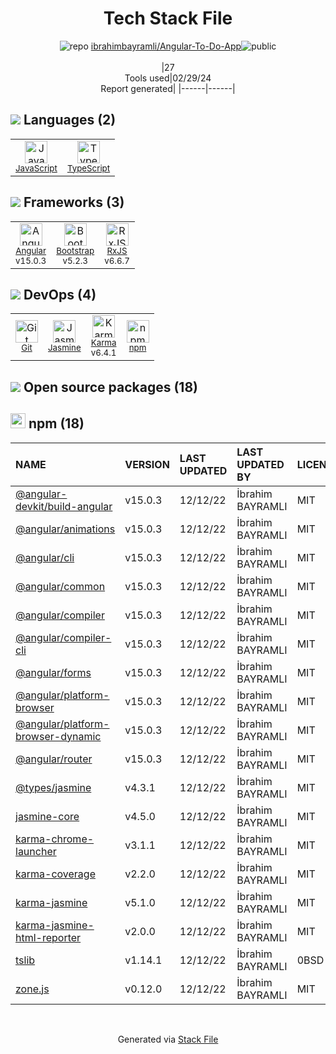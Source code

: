 <!--
&lt;--- Readme.md Snippet without images Start ---&gt;
## Tech Stack
ibrahimbayramli/Angular-To-Do-App is built on the following main stack:

- [JavaScript](https://developer.mozilla.org/en-US/docs/Web/JavaScript) – Languages
- [TypeScript](http://www.typescriptlang.org) – Languages
- [Angular](https://angular.io) – Javascript MVC Frameworks
- [Bootstrap](http://getbootstrap.com/) – Front-End Frameworks
- [RxJS](http://reactivex.io/rxjs/) – Concurrency Frameworks
- [Jasmine](http://jasmine.github.io/) – Javascript Testing Framework
- [Karma](http://karma-runner.github.io/) – Browser Testing

Full tech stack [here](/techstack.md)

&lt;--- Readme.md Snippet without images End ---&gt;

&lt;--- Readme.md Snippet with images Start ---&gt;
## Tech Stack
ibrahimbayramli/Angular-To-Do-App is built on the following main stack:

- <img width='25' height='25' src='https://img.stackshare.io/service/1209/javascript.jpeg' alt='JavaScript'/> [JavaScript](https://developer.mozilla.org/en-US/docs/Web/JavaScript) – Languages
- <img width='25' height='25' src='https://img.stackshare.io/service/1612/bynNY5dJ.jpg' alt='TypeScript'/> [TypeScript](http://www.typescriptlang.org) – Languages
- <img width='25' height='25' src='https://img.stackshare.io/service/3745/cb8U-gL6_400x400.jpg' alt='Angular'/> [Angular](https://angular.io) – Javascript MVC Frameworks
- <img width='25' height='25' src='https://img.stackshare.io/service/1101/C9QJ7V3X.png' alt='Bootstrap'/> [Bootstrap](http://getbootstrap.com/) – Front-End Frameworks
- <img width='25' height='25' src='https://img.stackshare.io/service/1796/984368.png' alt='RxJS'/> [RxJS](http://reactivex.io/rxjs/) – Concurrency Frameworks
- <img width='25' height='25' src='https://img.stackshare.io/service/831/7c0b595409af531b9cdeb07f8c513e8b.png' alt='Jasmine'/> [Jasmine](http://jasmine.github.io/) – Javascript Testing Framework
- <img width='25' height='25' src='https://img.stackshare.io/service/1420/TidYGd6a.png' alt='Karma'/> [Karma](http://karma-runner.github.io/) – Browser Testing

Full tech stack [here](/techstack.md)

&lt;--- Readme.md Snippet with images End ---&gt;
-->
<div align="center">

# Tech Stack File
![](https://img.stackshare.io/repo.svg "repo") [ibrahimbayramli/Angular-To-Do-App](https://github.com/ibrahimbayramli/Angular-To-Do-App)![](https://img.stackshare.io/public_badge.svg "public")
<br/><br/>
|27<br/>Tools used|02/29/24 <br/>Report generated|
|------|------|
</div>

## <img src='https://img.stackshare.io/languages.svg'/> Languages (2)
<table><tr>
  <td align='center'>
  <img width='36' height='36' src='https://img.stackshare.io/service/1209/javascript.jpeg' alt='JavaScript'>
  <br>
  <sub><a href="https://developer.mozilla.org/en-US/docs/Web/JavaScript">JavaScript</a></sub>
  <br>
  <sub></sub>
</td>

<td align='center'>
  <img width='36' height='36' src='https://img.stackshare.io/service/1612/bynNY5dJ.jpg' alt='TypeScript'>
  <br>
  <sub><a href="http://www.typescriptlang.org">TypeScript</a></sub>
  <br>
  <sub></sub>
</td>

</tr>
</table>

## <img src='https://img.stackshare.io/frameworks.svg'/> Frameworks (3)
<table><tr>
  <td align='center'>
  <img width='36' height='36' src='https://img.stackshare.io/service/3745/cb8U-gL6_400x400.jpg' alt='Angular'>
  <br>
  <sub><a href="https://angular.io">Angular</a></sub>
  <br>
  <sub>v15.0.3</sub>
</td>

<td align='center'>
  <img width='36' height='36' src='https://img.stackshare.io/service/1101/C9QJ7V3X.png' alt='Bootstrap'>
  <br>
  <sub><a href="http://getbootstrap.com/">Bootstrap</a></sub>
  <br>
  <sub>v5.2.3</sub>
</td>

<td align='center'>
  <img width='36' height='36' src='https://img.stackshare.io/service/1796/984368.png' alt='RxJS'>
  <br>
  <sub><a href="http://reactivex.io/rxjs/">RxJS</a></sub>
  <br>
  <sub>v6.6.7</sub>
</td>

</tr>
</table>

## <img src='https://img.stackshare.io/devops.svg'/> DevOps (4)
<table><tr>
  <td align='center'>
  <img width='36' height='36' src='https://img.stackshare.io/service/1046/git.png' alt='Git'>
  <br>
  <sub><a href="http://git-scm.com/">Git</a></sub>
  <br>
  <sub></sub>
</td>

<td align='center'>
  <img width='36' height='36' src='https://img.stackshare.io/service/831/7c0b595409af531b9cdeb07f8c513e8b.png' alt='Jasmine'>
  <br>
  <sub><a href="http://jasmine.github.io/">Jasmine</a></sub>
  <br>
  <sub></sub>
</td>

<td align='center'>
  <img width='36' height='36' src='https://img.stackshare.io/service/1420/TidYGd6a.png' alt='Karma'>
  <br>
  <sub><a href="http://karma-runner.github.io/">Karma</a></sub>
  <br>
  <sub>v6.4.1</sub>
</td>

<td align='center'>
  <img width='36' height='36' src='https://img.stackshare.io/service/1120/lejvzrnlpb308aftn31u.png' alt='npm'>
  <br>
  <sub><a href="https://www.npmjs.com/">npm</a></sub>
  <br>
  <sub></sub>
</td>

</tr>
</table>


## <img src='https://img.stackshare.io/group.svg' /> Open source packages (18)</h2>

## <img width='24' height='24' src='https://img.stackshare.io/service/1120/lejvzrnlpb308aftn31u.png'/> npm (18)

|NAME|VERSION|LAST UPDATED|LAST UPDATED BY|LICENSE|VULNERABILITIES|
|:------|:------|:------|:------|:------|:------|
|[@angular-devkit/build-angular](https://www.npmjs.com/@angular-devkit/build-angular)|v15.0.3|12/12/22|İbrahim BAYRAMLI |MIT|N/A|
|[@angular/animations](https://www.npmjs.com/@angular/animations)|v15.0.3|12/12/22|İbrahim BAYRAMLI |MIT|N/A|
|[@angular/cli](https://www.npmjs.com/@angular/cli)|v15.0.3|12/12/22|İbrahim BAYRAMLI |MIT|N/A|
|[@angular/common](https://www.npmjs.com/@angular/common)|v15.0.3|12/12/22|İbrahim BAYRAMLI |MIT|N/A|
|[@angular/compiler](https://www.npmjs.com/@angular/compiler)|v15.0.3|12/12/22|İbrahim BAYRAMLI |MIT|N/A|
|[@angular/compiler-cli](https://www.npmjs.com/@angular/compiler-cli)|v15.0.3|12/12/22|İbrahim BAYRAMLI |MIT|N/A|
|[@angular/forms](https://www.npmjs.com/@angular/forms)|v15.0.3|12/12/22|İbrahim BAYRAMLI |MIT|N/A|
|[@angular/platform-browser](https://www.npmjs.com/@angular/platform-browser)|v15.0.3|12/12/22|İbrahim BAYRAMLI |MIT|N/A|
|[@angular/platform-browser-dynamic](https://www.npmjs.com/@angular/platform-browser-dynamic)|v15.0.3|12/12/22|İbrahim BAYRAMLI |MIT|N/A|
|[@angular/router](https://www.npmjs.com/@angular/router)|v15.0.3|12/12/22|İbrahim BAYRAMLI |MIT|N/A|
|[@types/jasmine](https://www.npmjs.com/@types/jasmine)|v4.3.1|12/12/22|İbrahim BAYRAMLI |MIT|N/A|
|[jasmine-core](https://www.npmjs.com/jasmine-core)|v4.5.0|12/12/22|İbrahim BAYRAMLI |MIT|N/A|
|[karma-chrome-launcher](https://www.npmjs.com/karma-chrome-launcher)|v3.1.1|12/12/22|İbrahim BAYRAMLI |MIT|N/A|
|[karma-coverage](https://www.npmjs.com/karma-coverage)|v2.2.0|12/12/22|İbrahim BAYRAMLI |MIT|N/A|
|[karma-jasmine](https://www.npmjs.com/karma-jasmine)|v5.1.0|12/12/22|İbrahim BAYRAMLI |MIT|N/A|
|[karma-jasmine-html-reporter](https://www.npmjs.com/karma-jasmine-html-reporter)|v2.0.0|12/12/22|İbrahim BAYRAMLI |MIT|N/A|
|[tslib](https://www.npmjs.com/tslib)|v1.14.1|12/12/22|İbrahim BAYRAMLI |0BSD|N/A|
|[zone.js](https://www.npmjs.com/zone.js)|v0.12.0|12/12/22|İbrahim BAYRAMLI |MIT|N/A|

<br/>
<div align='center'>

Generated via [Stack File](https://github.com/marketplace/stack-file)
